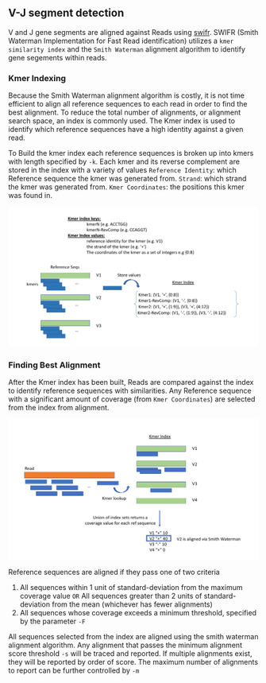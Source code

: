 ## V-J segment detection
V and J gene segments are aligned against Reads using [swifr](http://ghe-rss.roche.com/plsRED-Bioinformatics/swifr). 
SWIFR (Smith Waterman Implementation for Fast Read identification) utilizes a `kmer similarity index` and the `Smith Waterman` alignment algorithm to identify gene segements within reads.

### Kmer Indexing
Because the Smith Waterman alignment algorithm is costly, it is not time efficient to align all reference sequences to each read in order to find the best alignment.
To reduce the total number of alignments, or alignment search space, an index is commonly used. The Kmer index is used to identify which reference sequences have a high identity against a given read.

To Build the kmer index each reference sequences is broken up into kmers with length specified by `-k`. Each kmer and its reverse complement are stored in the index with a variety of values
`Reference Identity`: which Reference sequence the kmer was generated from.
`Strand`: which strand the kmer was generated from.
`Kmer Coordinates`: the positions this kmer was found in.

![](img/alnMethod1.png)

### Finding Best Alignment
After the Kmer index has been built, Reads are compared against the index to identify reference sequences with similarities.
Any Reference sequence with a significant amount of coverage (from `Kmer Coordinates`) are selected from the index from alignment.

![](img/alnMethod2.png)

Reference sequences are aligned if they pass one of two criteria

1) All sequences within 1 unit of standard-deviation from the maximum coverage value `OR` All sequences greater than 2 units of standard-deviation from the mean (whichever has fewer alignments)
3) All sequences whose coverage exceeds a minimum threshold, specified by the parameter `-F`

All sequences selected from the index are aligned using the smith waterman alignment algorithm. Any alignment that passes the minimum alignment score threshold `-s` will be traced and reported. If multiple alignments exist, they will be reported by order of score. The maximum number of alignments to report can be further controlled by `-m`


